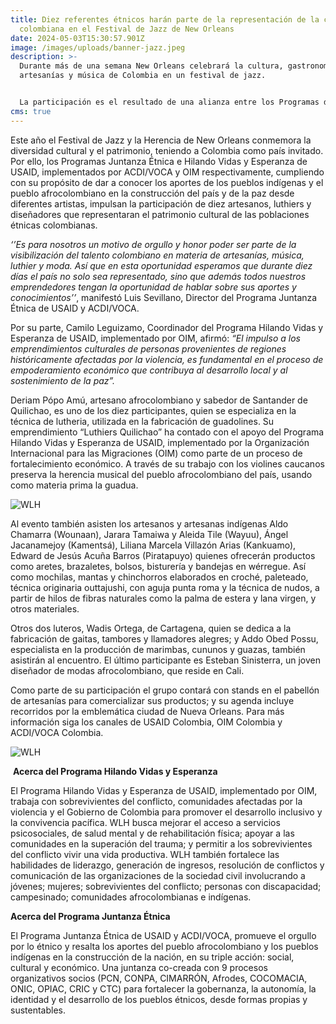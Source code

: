 ```yaml
---
title: Diez referentes étnicos harán parte de la representación de la cultura
  colombiana en el Festival de Jazz de New Orleans
date: 2024-05-03T15:30:57.901Z
image: /images/uploads/banner-jazz.jpeg
description: >-
  Durante más de una semana New Orleans celebrará la cultura, gastronomía,
  artesanías y música de Colombia en un festival de jazz.


  La participación es el resultado de una alianza entre los Programas de Juntanza Étnica e Hilando Vidas y Esperanza de USAID, implementados por ACDI/VOCA y OIM respectivamente.
cms: true
---
```

Este año el Festival de Jazz y la Herencia de New Orleans conmemora la diversidad cultural y el patrimonio, teniendo a Colombia como país invitado. Por ello, los Programas Juntanza Étnica e Hilando Vidas y Esperanza de USAID, implementados por ACDI/VOCA y OIM respectivamente, cumpliendo con su propósito de dar a conocer los aportes de los pueblos indígenas y el pueblo afrocolombiano en la construcción del país y de la paz desde diferentes artistas, impulsan la participación de diez artesanos, luthiers y diseñadores que representaran el patrimonio cultural de las poblaciones étnicas colombianas.

*‘’Es para nosotros un motivo de orgullo y honor poder ser parte de la visibilización del talento colombiano en materia de artesanías, música, luthier y moda. Así que en esta oportunidad esperamos que durante diez días el país no solo sea representado, sino que además todos nuestros emprendedores tengan la oportunidad de hablar sobre sus aportes y conocimientos’’*, manifestó Luis Sevillano, Director del Programa Juntanza Étnica de USAID y ACDI/VOCA.  

Por su parte, Camilo Leguizamo, Coordinador del Programa Hilando Vidas y Esperanza de USAID, implementado por OIM, afirmó: *“El impulso a los emprendimientos culturales de personas provenientes de regiones históricamente afectadas por la violencia, es fundamental en el proceso de empoderamiento económico que contribuya al desarrollo local y al sostenimiento de la paz”.*

Deriam Pópo Amú, artesano afrocolombiano y sabedor de Santander de Quilichao, es uno de los diez participantes, quien se especializa en la técnica de lutheria, utilizada en la fabricación de guadolines. Su emprendimiento “Luthiers Quilichao” ha contado con el apoyo del Programa Hilando Vidas y Esperanza de USAID, implementado por la Organización Internacional para las Migraciones (OIM) como parte de un proceso de fortalecimiento económico. A través de su trabajo con los violines caucanos preserva la herencia musical del pueblo afrocolombiano del país, usando como materia prima la guadua.

![WLH](https://colombia.iom.int/sites/g/files/tmzbdl1011/files/images/Notas/nsz_9572sw.jpg)

Al evento también asisten los artesanos y artesanas indígenas Aldo Chamarra (Wounaan), Jarara Tamaiwa y Aleida Tile (Wayuu), Ángel Jacanamejoy (Kamentsá), Liliana Marcela Villazón Arias (Kankuamo), Edward de Jesús Acuña Barros (Piratapuyo) quienes ofrecerán productos como aretes, brazaletes, bolsos, bisturería y bandejas en wérregue. Así como mochilas, mantas y chinchorros elaborados en croché, paleteado, técnica originaria outtajushi, con aguja punta roma y la técnica de nudos, a partir de hilos de fibras naturales como la palma de estera y lana virgen, y otros materiales.

Otros dos luteros, Wadis Ortega, de Cartagena, quien se dedica a la fabricación de gaitas, tambores y llamadores alegres; y Addo Obed Possu, especialista en la producción de marimbas, cununos y guazas, también asistirán al encuentro. El último participante es Esteban Sinisterra, un joven diseñador de modas afrocolombiano, que reside en Cali.

Como parte de su participación el grupo contará con stands en el pabellón de artesanías para comercializar sus productos; y su agenda incluye recorridos por la emblemática ciudad de Nueva Orleans. Para más información siga los canales de USAID Colombia, OIM Colombia y ACDI/VOCA Colombia.

![WLH](https://colombia.iom.int/sites/g/files/tmzbdl1011/files/images/Notas/nsz_9370sw.jpg)

 **Acerca del Programa Hilando Vidas y Esperanza**

El Programa Hilando Vidas y Esperanza de USAID, implementado por OIM, trabaja con sobrevivientes del conflicto, comunidades afectadas por la violencia y el Gobierno de Colombia para promover el desarrollo inclusivo y la convivencia pacífica. WLH busca mejorar el acceso a servicios psicosociales, de salud mental y de rehabilitación física; apoyar a las comunidades en la superación del trauma; y permitir a los sobrevivientes del conflicto vivir una vida productiva. WLH también fortalece las habilidades de liderazgo, generación de ingresos, resolución de conflictos y comunicación de las organizaciones de la sociedad civil involucrando a jóvenes; mujeres; sobrevivientes del conflicto; personas con discapacidad; campesinado; comunidades afrocolombianas e indígenas.

**Acerca del Programa Juntanza Étnica**

El Programa Juntanza Étnica de USAID y ACDI/VOCA, promueve el orgullo por lo étnico y resalta los aportes del pueblo afrocolombiano y los pueblos indígenas en la construcción de la nación, en su triple acción: social, cultural y económico. Una juntanza co-creada con 9 procesos organizativos socios (PCN, CONPA, CIMARRÓN, Afrodes, COCOMACIA, ONIC, OPIAC, CRIC y CTC) para fortalecer la gobernanza, la autonomía, la identidad y el desarrollo de los pueblos étnicos, desde formas propias y sustentables.